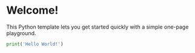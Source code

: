 # Welcome!

This Python template lets you get started quickly with a simple one-page playground.

```python runnable
print('Hello World!')
```
